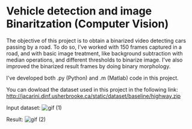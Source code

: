 # Vehicle detection and image Binaritzation (Computer Vision)
The objective of this project is to obtain a binarized video detecting cars passing by a road. To do so, I've worked with 150 frames captured in a road, and with basic image treatment, like background subtraction with median operations, and different thresholds to binarize image. I've also improved the binarized result frames by doing binary morphology.

I've developed both .py (Python) and .m (Matlab) code in this project.

You can dowload the dataset used in this project in the following link: http://jacarini.dinf.usherbrooke.ca/static/dataset/baseline/highway.zip

Input dataset:
![gif (1)](https://giphy.com/gifs/Fhj9QENmiacoPtmlxQ)

Result:
![gif (2)](https://giphy.com/gifs/pANqDwHakrMp3f7B9L)

